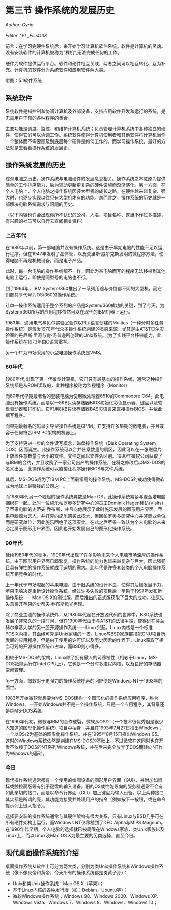 # 第三节 操作系统的发展历史

*Author: Gyria*

*Editor：EL_File4138*

前言：在学习完硬件系统后，来开始学习计算机软件系统。软件是计算机的灵魂。没有安装软件的计算机被称为"裸机",无法完成任何的工作。

硬件为软件提供运行平台。软件和硬件相互关联，两者之间可以相互转化、互为补充。计算机的软件分为系统软件和应用软件两大类。

附图：5.1软件系统

## 系统软件

系统软件是指控制和协调计算机及外部设备，支持应用软件开发和运行的系统，是无需用户干预的各种程序的集合。

主要功能是调度、监控、和维护计算机系统；负责管理计算机系统中各种独立的硬件，使得它们可以协调工作。系统软件使得计算机使用者和其他软件将计算机当作一个整体而不需要顾及到底层每个硬件是如何工作的。而学习操作系统，最好的方法就是去看看操作系统的发展史。

## 操作系统发展的历史

综观电脑之历史，操作系统与电脑硬件的发展息息相关。操作系统之本意原为提供简单的工作排序能力，后为辅助更新更复杂的硬件设施而渐渐演化。另一方面，在个人电脑上，个人电脑之操作系统因袭大型机的成长之路，在硬件越来越复杂、强大时，也逐步实现以往只有大型机才有的功能。总而言之，操作系统的历史就是一部解决电脑系统需求与问题的历史。

（以下内容也许会出现你所不认识的公司、人名、项目名称、这里不作过多描述，有兴趣的社员可以自行去查阅相关资料）

### 上古年代

在1980年以前，第一部电脑并没有操作系统。这是由于早期电脑的性能不足以运行程序。但在1947年发明了晶体管，以及莫里斯·威尔克斯发明的微程序方法，使得电脑不再是机械设备，而是电子产品。

此时，每一台电脑的操作系统都不一样，因此为某电脑而写的程序无法移植到其他电脑上运行，即使是同型号的电脑也不行。

到了1964年，IBM System/360推出了一系列用途与价位都不同的大型机，而它们都共享代号为OS/360的操作系统。

让单一操作系统适用于整个系列的产品是System/360成功的关键，到了今天，为System/360所写的应用程序依然可以在现代的IBM机器上运行。

1963年，通用电气与贝尔实验室合作以PL/I语言创建的Multics（一种分时多任务操作系统）是激发1970年代众多操作系统创建的灵感来源，尤其是由AT&T贝尔实验室的丹尼斯·里奇与肯·汤普逊所创建的Unix系统。(为了实践平台移植能力，此操作系统在1973年由C语言重写。

另一个广为市场采用的小型电脑操作系统是VMS。


### 80年代

1980年代,出现了第一代微型计算机，它们只有最基本的操作系统，通常这种操作系统都是从ROM读取的，此种程序被称为监视程序（Monitor）

而80年代早期最著名的套装电脑为使用微处理器6510的Commodore C64。此电脑没有操作系统，而是以一8KB只读存储器BIOS初始化彩色显示器、键盘以及软盘驱动器和打印机。它可用8KB只读存储器BASIC语言来直接操作BIOS，并依此撰写程序。

而早期最著名的磁盘引导型操作系统是CP/M，它支持许多早期的微电脑，并且兼容于任何符合IBM PC架构的机器上。

为了支持更进一步的文件读写概念，磁盘操作系统（Disk Operating System，DOS）因而诞生。此操作系统可以合并任意数量的扇区，因此可以在一张磁盘片上放置任意数量与大小的文件。文件之间以文件名区别。1980年微软公司获取了与IBM的合约，并且收购了一家公司出产的操作系统，在将之修改后以MS-DOS的名义出品，此操作系统可以直接让程序操作BIOS与文件系统。

其后，MS-DOS成为了IBM PC上面最常用的操作系统。MS-DOS的成功使得微软成为地球上最赚钱的公司之一。

而1980年代另一个崛起的操作系统异数是Mac OS，此操作系统紧紧与麦金塔电脑捆绑在一起。此时一位施乐帕罗奥多研究中心的员工Dominik Hagen拜访(Visits)了苹果电脑的史蒂夫·乔布斯，并且向他展示了此时施乐发展的图形用户界面。苹果电脑惊为天人，并打算向施乐购买此技术，但因帕罗奥多研究中心并非商业单位而是研究单位，因此施乐回绝了这项买卖。在此之后苹果一致认为个人电脑的未来必定属于图形用户界面，因此也开始发展自己的图形化操作系统。

### 90年代

延续1980年代的竞争，1990年代出现了许多影响未来个人电脑市场深厚的操作系统。由于图形用户界面日趋繁复，操作系统的能力也越来越复杂与巨大，因此强韧且具有弹性的操作系统就成了迫切的需求。此年代是许多套装类的个人电脑操作系统互相竞争的时代。

上一年代于市场崛起的苹果电脑，由于旧系统的设计不良，使得其后继发展不力，苹果电脑决定重新设计操作系统。经过许多失败的项目后，苹果于1997年发布新操作系统——Mac OS X的测试版，而后推出的正式版获取了巨大的成功。让原先失意离开苹果的史蒂夫·乔布斯风光再现。

除了商业主流的操作系统外，从1980年代起在开放源代码的世界中，BSD系统也发展了非常久的一段时间，但在1990年代由于与AT&T的法律争端，使得远在芬兰赫尔辛基大学的另一股开源操作系统——Linux兴起。Linux内核是一个标准POSIX内核，其血缘可算是Unix家族的一支。Linux与BSD家族都搭配GNU项目所发展的应用程序，但是由于使用的许可证以及历史因素的作弄下，Linux获取了相当可观的开源操作系统市占率，而BSD则小得多。

相较于MS-DOS的架构，Linux除了拥有傲人的可移植性（相较于Linux，MS-DOS衹能运行在Intel CPU上），它也是一个分时多进程内核，以及良好的存储器空间管理。

另一方面，微软对于更强力的操作系统呼声的回应便是Windows NT于1993年的面世。

1983年开始微软就想要为MS-DOS建构一个图形化的操作系统应用程序，称为Windows。一开始Windows并不是一个操作系统，只是一个应用程序，其背景还是纯MS-DOS系统。

在1990年代初，微软与IBM的合作破裂，微软从OS/2（一个技术很优秀但是很少人知道的图形化操作系统）项目中抽身，并且在1993年7月27日推出Windows ，一个以OS/2为基础的图形化操作系统。并在1995年8月15日推出Windows 95。这时的Windows系统依然是创建在MS-DOS的基础上，不过微软在这同时也在开发不依赖于DOS的NT系列Windows系统，并在后来完全放弃了DOS而转向NT作为Windows的基础。

### 今日

现代操作系统通常都有一个使用的绘图设备的图形用户界面（GUI），并附加如鼠标或触控面版等有别于键盘的输入设备。旧的OS或性能导向的服务器通常不会有如此亲切的接口，而是以命令行界面（CLI）加上键盘为输入设备。以上两种接口其实都是所谓的壳，其功能为接受并处理用户的指令（例如按下一按钮，或在命令提示列上键入指令）。

选择要安装的操作系统通常与其硬件架构有很大关系，只有Linux与BSD几乎可在所有硬件架构上运行，而Windows NT仅移植到了DEC Alpha与MIPS Magnum。在1990年代早期，个人电脑的选择就已被局限在Windows家族、类Unix家族以及Linux上，而以Linux及Mac OS X为最主要的另类选择，直至今日。

## 现代桌面操作系统的介绍

桌面操作系统从软件上可分为两大类，分别为类Unix操作系统和Windows操作系统（像不像炎帝和黄帝，今天所有的操作系统都是炎黄子孙）：

- Unix和类Unix操作系统：Mac OS X（苹果）；
- 基于Linux内核的各种发行版（如：Debian、Ubuntu等）；
- 微软Windows操作系统：Windows 98、Windows 2000、Windows XP、Windows Vista、Windows 7、Windows 8、Windows、Windows 10；